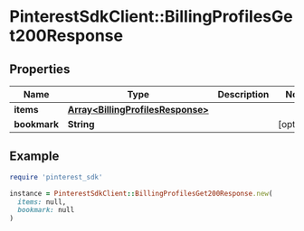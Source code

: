 # PinterestSdkClient::BillingProfilesGet200Response

## Properties

| Name | Type | Description | Notes |
| ---- | ---- | ----------- | ----- |
| **items** | [**Array&lt;BillingProfilesResponse&gt;**](BillingProfilesResponse.md) |  |  |
| **bookmark** | **String** |  | [optional] |

## Example

```ruby
require 'pinterest_sdk'

instance = PinterestSdkClient::BillingProfilesGet200Response.new(
  items: null,
  bookmark: null
)
```

